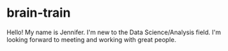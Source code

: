# brain-train
Hello! My name is Jennifer. I'm new to the Data Science/Analysis field. I'm looking forward to meeting and working with great people.  
